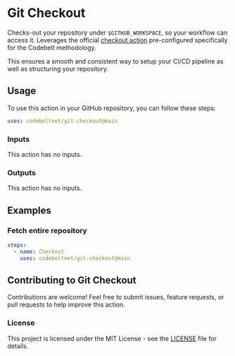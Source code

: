 # Git Checkout

Checks-out your repository under `$GITHUB_WORKSPACE`, so your workflow can access it. Leverages the official [checkout action](https://github.com/actions/checkout) pre-configured specifically for the Codebelt methodology. 

This ensures a smooth and consistent way to setup your CI/CD pipeline as well as structuring your repository.

## Usage

To use this action in your GitHub repository, you can follow these steps:

```yaml
uses: codebeltnet/git-checkout@main
```

### Inputs

This action has no inputs.

### Outputs

This action has no inputs.

## Examples

### Fetch entire repository


```yaml
steps:
  - name: Checkout
    uses: codebeltnet/git-checkout@main
```

## Contributing to Git Checkout

Contributions are welcome! 
Feel free to submit issues, feature requests, or pull requests to help improve this action.

### License

This project is licensed under the MIT License - see the [LICENSE](LICENSE) file for details.

